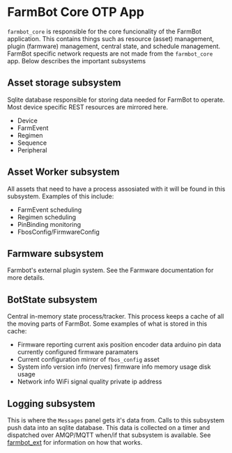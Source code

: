 # FarmBot Core OTP App

`farmbot_core` is responsible for the core funcionality of the FarmBot application.
This contains things such as resource (asset) management, plugin (farmware) management,
central state, and schedule management. FarmBot specific network requests are not
made from the `farmbot_core` app. Below describes the important subsystems

## Asset storage subsystem

Sqlite database responsible for storing data needed for FarmBot to operate.
Most device specific REST resources are mirrored here.

* Device
* FarmEvent
* Regimen
* Sequence
* Peripheral

## Asset Worker subsystem

All assets that need to have a process assosiated with it will be found
in this subsystem. Examples of this include:

* FarmEvent scheduling
* Regimen scheduling
* PinBinding monitoring
* FbosConfig/FirmwareConfig

## Farmware subsystem

Farmbot's external plugin system. See the Farmware documentation for more details.

## BotState subsystem

Central in-memory state process/tracker. This process keeps a cache of
all the moving parts of FarmBot. Some examples of what is stored
in this cache:

* Firmware reporting
  current axis position
  encoder data
  arduino pin data
  currently configured firmware paramaters
* Current configuration
  mirror of `fbos_config` asset
* System info
  version info
  (nerves) firmware info
  memory usage
  disk usage
* Network info
  WiFi signal quality
  private ip address

## Logging subsystem

This is where the `Messages` panel gets it's data from. Calls to this subsystem
push data into an sqlite database. This data is collected on a timer and dispatched
over AMQP/MQTT when/if that subsystem is available. See [farmbot_ext](/docs/project/farmbot_ext.md)
for information on how that works.
